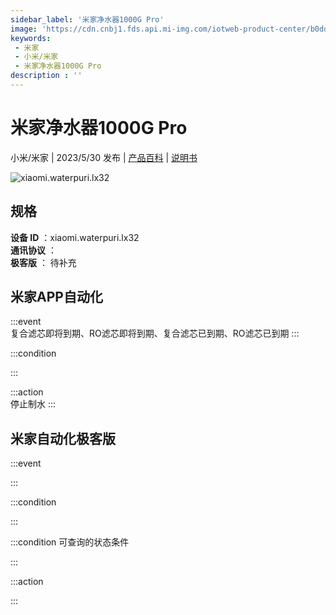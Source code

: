 ```yaml
---
sidebar_label: '米家净水器1000G Pro'
image: 'https://cdn.cnbj1.fds.api.mi-img.com/iotweb-product-center/b0dd585a4fa6e9430178a28d4f82d90a_1678351120413.png?GalaxyAccessKeyId=AKVGLQWBOVIRQ3XLEW&Expires=9223372036854775807&Signature=fE4Y5SCp8jEVMgQvi/Le26sR9EI='
keywords: 
 - 米家
 - 小米/米家
 - 米家净水器1000G Pro
description : ''
---
```

# 米家净水器1000G Pro

小米/米家 | 2023/5/30 发布 | [产品百科](https://home.mi.com/webapp/content/baike/product/index.html?model=xiaomi.waterpuri.lx32/) | [说明书](https://home.mi.com/views/introduction.html?model=xiaomi.waterpuri.lx32&region=cn)

![xiaomi.waterpuri.lx32](https://cdn.cnbj1.fds.api.mi-img.com/iotweb-product-center/b0dd585a4fa6e9430178a28d4f82d90a_1678351120413.png?GalaxyAccessKeyId=AKVGLQWBOVIRQ3XLEW&Expires=9223372036854775807&Signature=fE4Y5SCp8jEVMgQvi/Le26sR9EI=)

## 规格  
> 
**设备 ID** ：xiaomi.waterpuri.lx32  
**通讯协议** ：  
**极客版**  ： 待补充 


## 米家APP自动化  

:::event  
复合滤芯即将到期、RO滤芯即将到期、复合滤芯已到期、RO滤芯已到期
:::

:::condition  

:::

:::action   
停止制水
:::

## 米家自动化极客版  

:::event  

:::

:::condition  

:::

:::condition 可查询的状态条件  

:::

:::action  

:::

        
